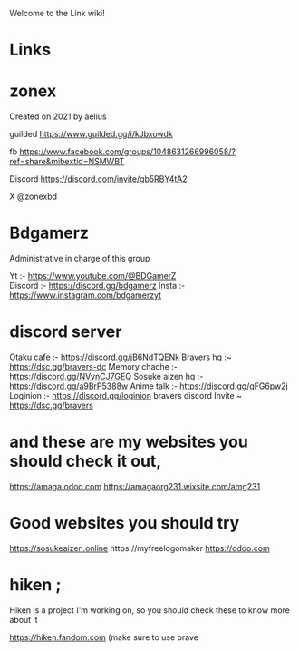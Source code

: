 Welcome to the Link wiki!

# Links


# zonex
Created on 2021 by aelius

guilded
https://www.guilded.gg/i/kJbxowdk

fb 
https://www.facebook.com/groups/1048631266996058/?ref=share&mibextid=NSMWBT


Discord
https://discord.com/invite/gb5RBY4tA2

X
@zonexbd



# Bdgamerz
Administrative in charge of this group

Yt :- https://www.youtube.com/@BDGamerZ   
Discord :- https://discord.gg/bdgamerz
Insta :-  https://www.instagram.com/bdgamerzyt        

# discord server

Otaku cafe :- https://discord.gg/jB6NdTQENk
Bravers hq :~ https://dsc.gg/bravers-dc
Memory chache :- https://discord.gg/NVynCJ7GEQ
Sosuke aizen hq :- https://discord.gg/a9BrP5388w
Anime talk :- https://discord.gg/qFG6pw2j
Loginion :- https://discord.gg/loginion
 bravers discord Invite ~ https://dsc.gg/bravers
   


# and these are my websites you should check it out, 

https://amaga.odoo.com
https://amagaorg231.wixsite.com/amg231


# Good websites you should try

https://sosukeaizen.online
https://myfreelogomaker
https://odoo.com


# hiken ;
Hiken is a project I'm working on, so you should check these to know more about it

https://hiken.fandom.com        (make sure to use brave

